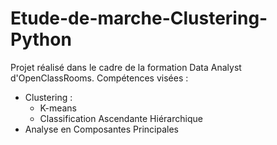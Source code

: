 # Etude-de-marche-Clustering-Python

Projet réalisé dans le cadre de la formation Data Analyst d'OpenClassRooms. Compétences visées :
- Clustering :
  - K-means
  - Classification Ascendante Hiérarchique
- Analyse en Composantes Principales
